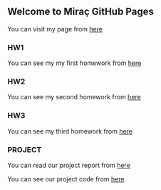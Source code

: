 ## Welcome to Miraç GitHub Pages

You can visit my page from [here](https://bu-ie-48b.github.io/fall21-MiracGoktugAltuntas/) 

### HW1

You can see my my first homework from [here](https://github.com/BU-IE-48B/fall21-MiracGoktugAltuntas/blob/main/Hw1/HW1.ipynb)

### HW2

You can see my second homework from [here](https://github.com/BU-IE-48B/fall21-MiracGoktugAltuntas/blob/main/HW2/HW2.ipynb)

### HW3

You can see my third homework from [here](https://github.com/BU-IE-48B/fall21-MiracGoktugAltuntas/blob/main/HW3/HW3.ipynb)

### PROJECT

You can read our project report from [here](https://github.com/BU-IE-48B/fall21-MiracGoktugAltuntas/blob/main/Project/IE48B_Report.pdf)


You can see our project code from [here](https://github.com/BU-IE-48B/fall21-MiracGoktugAltuntas/blob/main/Project/project.R)

